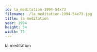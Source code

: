 ```yaml
---
id: la_meditation-1994-54x73
filename: ./la_meditation-1994-54x73.jpg
title: la meditation
year: 1994
height: 54
width: 73
---
```


la meditation